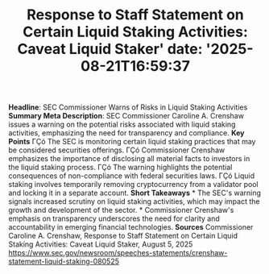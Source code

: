 ﻿---
title: "Response to Staff Statement on Certain Liquid Staking Activities:  Caveat Liquid Staker'
date: '2025-08-21T16:59:37"
category: "Markets"
summary: ""
slug: "response to staff statement on certain liquid staking activi"
source_urls:
  - "https://www.sec.gov/newsroom/speeches-statements/crenshaw-statement-liquid-staking-080525"
seo:
  title: "Response to Staff Statement on Certain Liquid Staking Activities:  Caveat Liquid Staker | Hash n Hedge'
  description: '"
  keywords: ["news", "markets", "brief"]
---
**Headline**: SEC Commissioner Warns of Risks in Liquid Staking Activities  **Summary Meta Description**: SEC Commissioner Caroline A. Crenshaw issues a warning on the potential risks associated with liquid staking activities, emphasizing the need for transparency and compliance.  **Key Points**  ΓÇó The SEC is monitoring certain liquid staking practices that may be considered securities offerings. ΓÇó Commissioner Crenshaw emphasizes the importance of disclosing all material facts to investors in the liquid staking process. ΓÇó The warning highlights the potential consequences of non-compliance with federal securities laws. ΓÇó Liquid staking involves temporarily removing cryptocurrency from a validator pool and locking it in a separate account.  **Short Takeaways**  * The SEC's warning signals increased scrutiny on liquid staking activities, which may impact the growth and development of the sector. * Commissioner Crenshaw's emphasis on transparency underscores the need for clarity and accountability in emerging financial technologies.  **Sources** Commissioner Caroline A. Crenshaw, Response to Staff Statement on Certain Liquid Staking Activities: Caveat Liquid Staker, August 5, 2025 https://www.sec.gov/newsroom/speeches-statements/crenshaw-statement-liquid-staking-080525 
